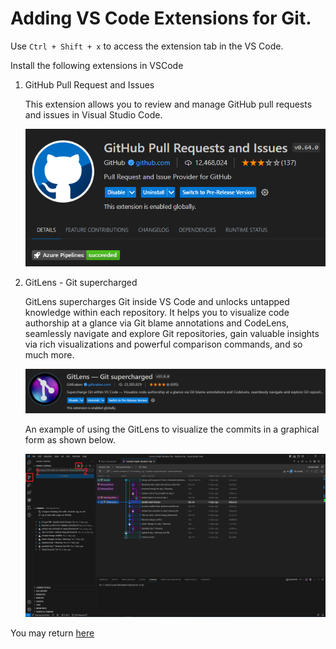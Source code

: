 # Adding VS Code Extensions for Git.

Use `Ctrl + Shift + x` to access the extension tab in the VS Code.

Install the following extensions in VSCode

1. GitHub Pull Request and Issues

    This extension allows you to review and manage GitHub pull requests and issues in Visual Studio Code.

    ![GitHub Pull Request and Issues](../images/github_pull_request_extension.png)

2. GitLens - Git supercharged

    GitLens supercharges Git inside VS Code and unlocks untapped knowledge within each repository. It helps you to visualize code authorship at a glance via Git blame annotations and CodeLens, seamlessly navigate and explore Git repositories, gain valuable insights via rich visualizations and powerful comparison commands, and so much more.

    ![Gitlens](../images/gitlens_extension.png)


    An example of using the GitLens to visualize the commits in a graphical form as shown below.

    ![Gitlens Example](../images/gitLens_graph.png)


   
You may return [here](../../README.md#1-setting-up-the-pre-requisites)